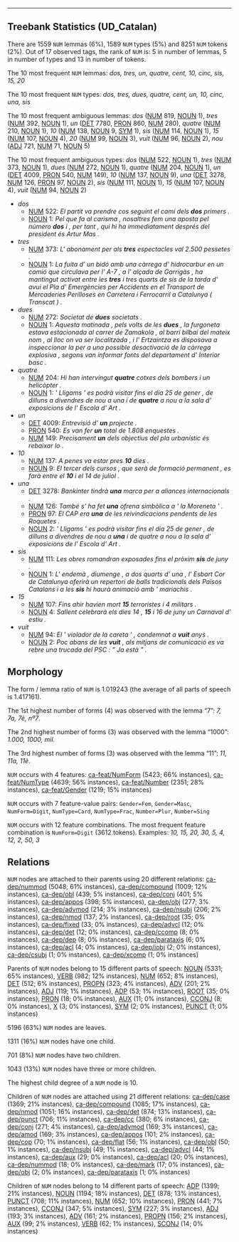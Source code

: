 

--------------------------------------------------------------------------------

## Treebank Statistics (UD_Catalan)

There are 1559 `NUM` lemmas (6%), 1589 `NUM` types (5%) and 8251 `NUM` tokens (2%).
Out of 17 observed tags, the rank of `NUM` is: 5 in number of lemmas, 5 in number of types and 13 in number of tokens.

The 10 most frequent `NUM` lemmas: <em>dos, tres, un, quatre, cent, 10, cinc, sis, 15, 20</em>

The 10 most frequent `NUM` types:  <em>dos, tres, dues, quatre, cent, un, 10, cinc, una, sis</em>

The 10 most frequent ambiguous lemmas: <em>dos</em> ([NUM]() 819, [NOUN]() 1), <em>tres</em> ([NUM]() 392, [NOUN]() 1), <em>un</em> ([DET]() 7780, [PRON]() 860, [NUM]() 280), <em>quatre</em> ([NUM]() 210, [NOUN]() 1), <em>10</em> ([NUM]() 138, [NOUN]() 9, [SYM]() 1), <em>sis</em> ([NUM]() 114, [NOUN]() 1), <em>15</em> ([NUM]() 107, [NOUN]() 4), <em>20</em> ([NUM]() 99, [NOUN]() 3), <em>vuit</em> ([NUM]() 96, [NOUN]() 2), <em>nou</em> ([ADJ]() 721, [NUM]() 71, [NOUN]() 5)

The 10 most frequent ambiguous types:  <em>dos</em> ([NUM]() 522, [NOUN]() 1), <em>tres</em> ([NUM]() 373, [NOUN]() 1), <em>dues</em> ([NUM]() 272, [NOUN]() 1), <em>quatre</em> ([NUM]() 204, [NOUN]() 1), <em>un</em> ([DET]() 4009, [PRON]() 540, [NUM]() 149), <em>10</em> ([NUM]() 137, [NOUN]() 9), <em>una</em> ([DET]() 3278, [NUM]() 126, [PRON]() 97, [NOUN]() 2), <em>sis</em> ([NUM]() 111, [NOUN]() 1), <em>15</em> ([NUM]() 107, [NOUN]() 4), <em>vuit</em> ([NUM]() 94, [NOUN]() 2)


* <em>dos</em>
  * [NUM]() 522: <em>El partit va prendre cos seguint el camí dels <b>dos</b> primers .</em>
  * [NOUN]() 1: <em>Pel que fa al carisma , nosaltres fem una aposta pel número <b>dos</b> i , per tant , qui hi ha immediatament després del president és Artur Mas .</em>
* <em>tres</em>
  * [NUM]() 373: <em>L' abonament per als <b>tres</b> espectacles val 2.500 pessetes .</em>
  * [NOUN]() 1: <em>La fuita d' un bidó amb una càrrega d' hidrocarbur en un camió que circulava per l' A-7 , a l' alçada de Garrigàs , ha mantingut activat entre les <b>tres</b> i tres quarts de sis de la tarda d' avui el Pla d' Emergències per Accidents en el Transport de Mercaderies Perilloses en Carretera i Ferrocarril a Catalunya ( Transcat ) .</em>
* <em>dues</em>
  * [NUM]() 272: <em>Societat de <b>dues</b> societats .</em>
  * [NOUN]() 1: <em>Aquesta matinada , pels volts de les <b>dues</b> , la furgoneta estava estacionada al carrer de Zamakola , al barri bilbaí del mateix nom , al lloc on va ser localitzada , i l' Ertzaintza es disposava a inspeccionar la per a una possible desactivació de la càrrega explosiva , segons van informar fonts del departament d' Interior basc .</em>
* <em>quatre</em>
  * [NUM]() 204: <em>Hi han intervingut <b>quatre</b> cotxes dels bombers i un helicòpter .</em>
  * [NOUN]() 1: <em>' Lligams ' es podrà visitar fins el dia 25 de gener , de dilluns a divendres de nou a una i de <b>quatre</b> a nou a la sala d' exposicions de l' Escola d' Art .</em>
* <em>un</em>
  * [DET]() 4009: <em>Entrevisió d' <b>un</b> projecte .</em>
  * [PRON]() 540: <em>Es van fer <b>un</b> total de 1.808 enquestes .</em>
  * [NUM]() 149: <em>Precisament <b>un</b> dels objectius del pla urbanístic és rebaixar lo .</em>
* <em>10</em>
  * [NUM]() 137: <em>A penes va estar pres <b>10</b> dies .</em>
  * [NOUN]() 9: <em>El tercer dels cursos , que serà de formació permanent , es farà entre el <b>10</b> i el 14 de juliol .</em>
* <em>una</em>
  * [DET]() 3278: <em>Bankinter tindrà <b>una</b> marca per a aliances internacionals .</em>
  * [NUM]() 126: <em>També s' ha fet <b>una</b> ofrena simbòlica a ' la Moreneta ' .</em>
  * [PRON]() 97: <em>El CAP era <b>una</b> de les reivindicacions pendents de les Roquetes .</em>
  * [NOUN]() 2: <em>' Lligams ' es podrà visitar fins el dia 25 de gener , de dilluns a divendres de nou a <b>una</b> i de quatre a nou a la sala d' exposicions de l' Escola d' Art .</em>
* <em>sis</em>
  * [NUM]() 111: <em>Les obres romandran exposades fins el pròxim <b>sis</b> de juny .</em>
  * [NOUN]() 1: <em>L' endemà , diumenge , a dos quarts d' una , l' Esbart Cor de Catalunya oferirà un repertori de balls tradicionals dels Països Catalans i a les <b>sis</b> hi haurà animació amb ' mariachis .</em>
* <em>15</em>
  * [NUM]() 107: <em>Fins ahir havien mort <b>15</b> terroristes i 4 militars .</em>
  * [NOUN]() 4: <em>Sallent celebrarà els dies 14 , <b>15</b> i 16 de juny un Carnaval d' estiu .</em>
* <em>vuit</em>
  * [NUM]() 94: <em>El ' violador de la careta ' , condemnat a <b>vuit</b> anys .</em>
  * [NOUN]() 2: <em>Poc abans de les <b>vuit</b> , als mitjans de comunicació es va rebre una trucada del PSC : " Ja està " .</em>

## Morphology

The form / lemma ratio of `NUM` is 1.019243 (the average of all parts of speech is 1.417161).

The 1st highest number of forms (4) was observed with the lemma “7”: <em>7, 7a, 7è, nº7</em>.

The 2nd highest number of forms (3) was observed with the lemma “1000”: <em>1.000, 1000, mil</em>.

The 3rd highest number of forms (3) was observed with the lemma “11”: <em>11, 11a, 11è</em>.

`NUM` occurs with 4 features: [ca-feat/NumForm]() (5423; 66% instances), [ca-feat/NumType]() (4639; 56% instances), [ca-feat/Number]() (2351; 28% instances), [ca-feat/Gender]() (1219; 15% instances)

`NUM` occurs with 7 feature-value pairs: `Gender=Fem`, `Gender=Masc`, `NumForm=Digit`, `NumType=Card`, `NumType=Frac`, `Number=Plur`, `Number=Sing`

`NUM` occurs with 12 feature combinations.
The most frequent feature combination is `NumForm=Digit` (3612 tokens).
Examples: <em>10, 15, 20, 30, 5, 4, 12, 2, 50, 3</em>


## Relations

`NUM` nodes are attached to their parents using 20 different relations: [ca-dep/nummod]() (5048; 61% instances), [ca-dep/compound]() (1009; 12% instances), [ca-dep/obl]() (439; 5% instances), [ca-dep/conj]() (401; 5% instances), [ca-dep/appos]() (398; 5% instances), [ca-dep/obj]() (277; 3% instances), [ca-dep/advmod]() (214; 3% instances), [ca-dep/nsubj]() (206; 2% instances), [ca-dep/nmod]() (137; 2% instances), [ca-dep/root]() (35; 0% instances), [ca-dep/fixed]() (33; 0% instances), [ca-dep/advcl]() (12; 0% instances), [ca-dep/det]() (12; 0% instances), [ca-dep/ccomp]() (8; 0% instances), [ca-dep/dep]() (8; 0% instances), [ca-dep/parataxis]() (6; 0% instances), [ca-dep/acl]() (4; 0% instances), [ca-dep/iobj]() (2; 0% instances), [ca-dep/csubj]() (1; 0% instances), [ca-dep/xcomp]() (1; 0% instances)

Parents of `NUM` nodes belong to 15 different parts of speech: [NOUN]() (5331; 65% instances), [VERB]() (982; 12% instances), [NUM]() (652; 8% instances), [DET]() (512; 6% instances), [PROPN]() (323; 4% instances), [ADV]() (201; 2% instances), [ADJ]() (119; 1% instances), [ADP]() (53; 1% instances), [ROOT]() (35; 0% instances), [PRON]() (18; 0% instances), [AUX]() (11; 0% instances), [CCONJ]() (8; 0% instances), [X]() (3; 0% instances), [SYM]() (2; 0% instances), [PUNCT]() (1; 0% instances)

5196 (63%) `NUM` nodes are leaves.

1311 (16%) `NUM` nodes have one child.

701 (8%) `NUM` nodes have two children.

1043 (13%) `NUM` nodes have three or more children.

The highest child degree of a `NUM` node is 10.

Children of `NUM` nodes are attached using 21 different relations: [ca-dep/case]() (1369; 21% instances), [ca-dep/compound]() (1085; 17% instances), [ca-dep/nmod]() (1051; 16% instances), [ca-dep/det]() (874; 13% instances), [ca-dep/punct]() (706; 11% instances), [ca-dep/cc]() (380; 6% instances), [ca-dep/conj]() (271; 4% instances), [ca-dep/advmod]() (169; 3% instances), [ca-dep/amod]() (169; 3% instances), [ca-dep/appos]() (101; 2% instances), [ca-dep/cop]() (70; 1% instances), [ca-dep/flat]() (56; 1% instances), [ca-dep/obl]() (50; 1% instances), [ca-dep/nsubj]() (49; 1% instances), [ca-dep/advcl]() (44; 1% instances), [ca-dep/aux]() (29; 0% instances), [ca-dep/acl]() (20; 0% instances), [ca-dep/nummod]() (18; 0% instances), [ca-dep/mark]() (17; 0% instances), [ca-dep/obj]() (2; 0% instances), [ca-dep/parataxis]() (1; 0% instances)

Children of `NUM` nodes belong to 14 different parts of speech: [ADP]() (1399; 21% instances), [NOUN]() (1194; 18% instances), [DET]() (878; 13% instances), [PUNCT]() (708; 11% instances), [NUM]() (652; 10% instances), [PRON]() (441; 7% instances), [CCONJ]() (347; 5% instances), [SYM]() (227; 3% instances), [ADJ]() (193; 3% instances), [ADV]() (161; 2% instances), [PROPN]() (156; 2% instances), [AUX]() (99; 2% instances), [VERB]() (62; 1% instances), [SCONJ]() (14; 0% instances)


